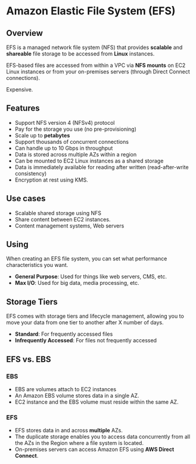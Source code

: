 # Amazon Elastic File System (EFS)

## Overview

EFS is a managed network file system (NFS) that provides **scalable** and **shareable** file storage to be accessed from **Linux** instances.

EFS-based files are accessed from within a VPC via **NFS mounts** on EC2 Linux instances or from your on-premises servers (through Direct Connect connections).

Expensive.


## Features

- Support NFS version 4 (NFSv4) protocol
- Pay for the storage you use (no pre-provisioning)
- Scale up to **petabytes**
- Support thousands of concurrent connections
- Can handle up to 10 Gbps in throughput
- Data is stored across multiple AZs within a region
- Can be mounted to EC2 Linux instances as a shared storage
- Data is immediately available for reading after written (read-after-write consistency)
- Encryption at rest using KMS.


## Use cases

- Scalable shared storage using NFS
- Share content between EC2 instances.
- Content management systems, Web servers


## Using

When creating an EFS file system, you can set what performance characteristics you want.

- **General Purpose**: Used for things like web servers, CMS, etc.
- **Max I/O**: Used for big data, media processing, etc.


## Storage Tiers

EFS comes with storage tiers and lifecycle management, allowing you to move your data from one tier to another after X number of days.

- **Standard**: For frequently accessed files
- **Infrequently Accessed**: For files not frequently accessed


## EFS vs. EBS

### EBS

- EBS are volumes attach to EC2 instances
- An Amazon EBS volume stores data in a single AZ. 
- EC2 instance and the EBS volume must reside within the same AZ.

### EFS

- EFS stores data in and across **multiple** AZs. 
- The duplicate storage enables you to access data concurrently from all the AZs in the Region where a file system is located. 
- On-premises servers can access Amazon EFS using **AWS Direct Connect**.